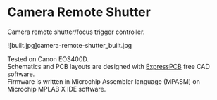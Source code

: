 # Camera Remote Shutter
Camera remote shutter/focus trigger controller.</br>

![built.jpg]camera-remote-shutter_built.jpg

Tested on Canon EOS400D.</br>
Schematics and PCB layouts are designed with [ExpressPCB](https://www.expresspcb.com/) free CAD software.</br>
Firmware is written in Microchip Assembler language (MPASM) on Microchip MPLAB X IDE software.
